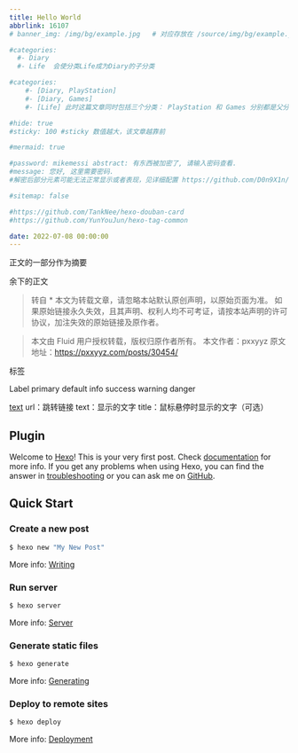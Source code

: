 ```yaml
---
title: Hello World
abbrlink: 16107
# banner_img: /img/bg/example.jpg   # 对应存放在 /source/img/bg/example.jpg

#categories:
  #- Diary
  #- Life  会使分类Life成为Diary的子分类

#categories:
    #- [Diary, PlayStation]
    #- [Diary, Games]
    #- [Life] 此时这篇文章同时包括三个分类： PlayStation 和 Games 分别都是父分类 Diary 的子分类，同时 Life 是一个没有子分类的分类。

#hide: true
#sticky: 100 #sticky 数值越大，该文章越靠前

#mermaid: true

#password: mikemessi abstract: 有东西被加密了, 请输入密码查看.
#message: 您好, 这里需要密码. 
#解密后部分元素可能无法正常显示或者表现，见详细配置 https://github.com/D0n9X1n/hexo-blog-encrypt/blob/master/ReadMe.zh.md

#sitemap: false

#https://github.com/TankNee/hexo-douban-card
#https://github.com/YunYouJun/hexo-tag-common

date: 2022-07-08 00:00:00
---
```



正文的一部分作为摘要
<!-- more -->
余下的正文

> 转自 *
> 本文为转载文章，请忽略本站默认原创声明，以原始页面为准。
> 如果原始链接永久失效，且其声明、权利人均不可考证，请按本站声明的许可协议，加注失效的原始链接及原作者。


> 本文由 Fluid 用户授权转载，版权归原作者所有。
> 本文作者：pxxyyz
> 原文地址：https://pxxyyz.com/posts/30454/

<p class="note note-primary">标签</p>

<span class="label label-primary">Label</span>
primary default info success warning danger

<a class="btn" href="url" title="title">text</a>
url：跳转链接
text：显示的文字
title：鼠标悬停时显示的文字（可选）



## Plugin



Welcome to [Hexo](https://hexo.io/)! This is your very first post. Check [documentation](https://hexo.io/docs/) for more info. If you get any problems when using Hexo, you can find the answer in [troubleshooting](https://hexo.io/docs/troubleshooting.html) or you can ask me on [GitHub](https://github.com/hexojs/hexo/issues).

## Quick Start

### Create a new post

``` bash
$ hexo new "My New Post"
```

More info: [Writing](https://hexo.io/docs/writing.html)

### Run server

``` bash
$ hexo server
```

More info: [Server](https://hexo.io/docs/server.html)

### Generate static files

``` bash
$ hexo generate
```

More info: [Generating](https://hexo.io/docs/generating.html)

### Deploy to remote sites

``` bash
$ hexo deploy
```

More info: [Deployment](https://hexo.io/docs/one-command-deployment.html)
